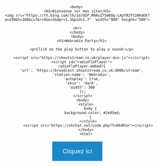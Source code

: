 <Center><title>Bienvenue sur le site de Jakob </title><center>
    
    <body> 
    <H1>Bienvenue sur mon site</H1>
    <img src="https://th.bing.com/th/id/OIP.M9AsZ7Sm6Qq-LXpY92Tt2AHaEK?w=299&h=180&c=7&r=0&o=5&dpr=1.3&pid=1.7"  width="900" height="500">
    
    <br>
    </body>
    <body>
        <h1>Webradio Party</h1>

        <p>Click on the play button to play a sound:</p>
        
        <script src="https://shoutstream.co.uk/player-min.js"></script>
        <script id="radioFloPlayer">
        radioFloPlayer.embed({
        'url': 'https://broadcast.shoutstream.co.uk:8006/stream',
        'station-name': 'Webradio',
        'autoplay': true,
        'skin': 'dark',
        'width': 300
         });
         </script>
         <body>
            <style>
                body {
                  background-color: #2e03ed;
                }
              </style>
              <script src="https://uhchat.net/code.php?f=06d01e"></script>
            </body>
            <html>
  <head>
    <title>tchat Online </title>
    <style>
      .button {
        background-color: #1c87c9;
        border: none;
        color: white;
        padding: 20px 34px;
        text-align: center;
        text-decoration: none;
        display: inline-block;
        font-size: 20px;
        margin: 4px 2px;
        cursor: pointer;
      }
    </style>
  </head>
  <body>
    <a href="file:///C:/Users/jmjak/Downloads/Page%20Html.2.html" class="button">Cliquez ici</a>
  </body>
</html>


          
        
        
</html>
     


